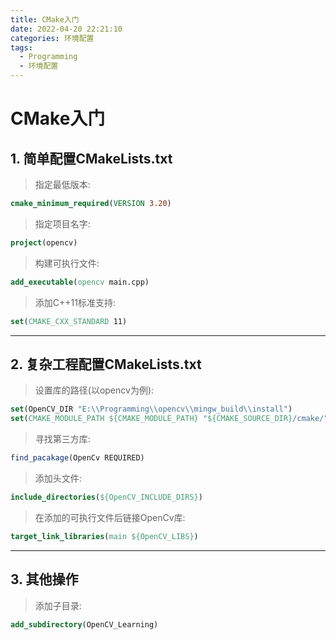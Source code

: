 ```yaml
---
title: CMake入门
date: 2022-04-20 22:21:10
categories: 环境配置
tags:
  - Programming
  - 环境配置
---
```




# CMake入门

## 1. 简单配置CMakeLists.txt

>  指定最低版本:

```cmake
cmake_minimum_required(VERSION 3.20)
```

> 指定项目名字:

```cmake
project(opencv)
```

> 构建可执行文件:

```cmake
add_executable(opencv main.cpp)
```

> 添加C++11标准支持:

 ```cmake
set(CMAKE_CXX_STANDARD 11)
 ```

****

## 2. 复杂工程配置CMakeLists.txt

> 设置库的路径(以opencv为例):

```cmake
set(OpenCV_DIR "E:\\Programming\\opencv\\mingw_build\\install")
set(CMAKE_MODULE_PATH ${CMAKE_MODULE_PATH} "${CMAKE_SOURCE_DIR}/cmake/")
```

> 寻找第三方库:

```cmake
find_pacakage(OpenCv REQUIRED)
```

> 添加头文件:

```cmake
include_directories(${OpenCV_INCLUDE_DIRS})
```

> 在添加的可执行文件后链接OpenCv库:

```cmake
target_link_libraries(main ${OpenCV_LIBS})
```

****

## 3. 其他操作

> 添加子目录:

```cmake
add_subdirectory(OpenCV_Learning)
```

